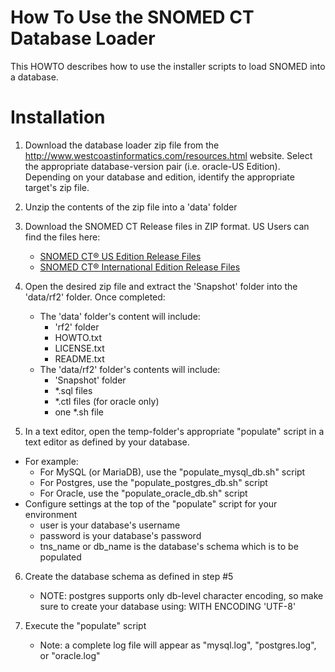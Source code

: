 # How To Use the SNOMED CT Database Loader
This HOWTO describes how to use the installer scripts to load SNOMED into a database.

# Installation
1.  Download the database loader zip file from the http://www.westcoastinformatics.com/resources.html website. Select the appropriate database-version pair (i.e. oracle-US Edition). Depending on your database and edition, identify the appropriate target's zip file.

2.  Unzip the contents of the zip file into a 'data' folder

3.  Download the SNOMED CT Release files in ZIP format. US Users can find the files here: 
	* [SNOMED CT® US Edition Release Files](https://www.nlm.nih.gov/healthit/snomedct/us_edition.html)
    * [SNOMED CT® International Edition Release Files](https://www.nlm.nih.gov/healthit/snomedct/international.html)

4.  Open the desired zip file and extract the 'Snapshot' folder into the 'data/rf2' folder. Once completed:
	* The 'data' folder's content will include:
		- 'rf2' folder
		- HOWTO.txt
		- LICENSE.txt
		- README.txt
	* The 'data/rf2' folder's contents will include:
		- 'Snapshot' folder
		- *.sql files
		- *.ctl files (for oracle only)
		- one *.sh file

5.	In a text editor, open the temp-folder's appropriate "populate" script in a text editor as defined by your database. 
   * For example:
       - For MySQL (or MariaDB), use the "populate_mysql_db.sh" script
       - For Postgres, use the "populate_postgres_db.sh" script
       - For Oracle, use the "populate_oracle_db.sh" script
   * Configure settings at the top of the "populate" script for your environment
       - user is your database's username
       - password is your database's password
       - tns_name or db_name is the database's schema which is to be populated

6.  Create the database schema as defined in step #5

    * NOTE: postgres supports only db-level character encoding, so make sure to create your database using: WITH ENCODING 'UTF-8'


7.	Execute the "populate" script
	* Note: a complete log file will appear as "mysql.log", "postgres.log", or "oracle.log"
